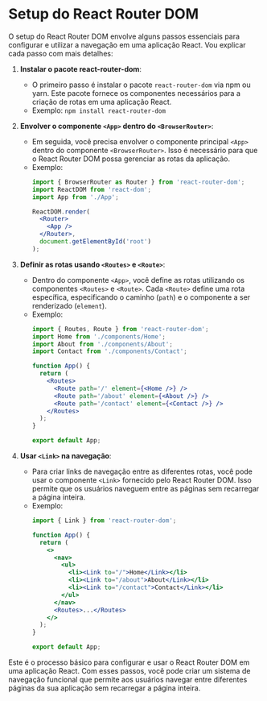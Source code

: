 # Setup do React Router DOM

O setup do React Router DOM envolve alguns passos essenciais para configurar e utilizar a navegação em uma aplicação React. Vou explicar cada passo com mais detalhes:

1. **Instalar o pacote react-router-dom**:
   - O primeiro passo é instalar o pacote `react-router-dom` via npm ou yarn. Este pacote fornece os componentes necessários para a criação de rotas em uma aplicação React.
   - Exemplo: `npm install react-router-dom`

2. **Envolver o componente `<App>` dentro do `<BrowserRouter>`**:
   - Em seguida, você precisa envolver o componente principal `<App>` dentro do componente `<BrowserRouter>`. Isso é necessário para que o React Router DOM possa gerenciar as rotas da aplicação.
   - Exemplo:
     ```jsx
     import { BrowserRouter as Router } from 'react-router-dom';
     import ReactDOM from 'react-dom';
     import App from './App';

     ReactDOM.render(
       <Router>
         <App />
       </Router>,
       document.getElementById('root')
     );
     ```

3. **Definir as rotas usando `<Routes>` e `<Route>`**:
   - Dentro do componente `<App>`, você define as rotas utilizando os componentes `<Routes>` e `<Route>`. Cada `<Route>` define uma rota específica, especificando o caminho (`path`) e o componente a ser renderizado (`element`).
   - Exemplo:
     ```jsx
     import { Routes, Route } from 'react-router-dom';
     import Home from './components/Home';
     import About from './components/About';
     import Contact from './components/Contact';

     function App() {
       return (
         <Routes>
           <Route path='/' element={<Home />} />
           <Route path='/about' element={<About />} />
           <Route path='/contact' element={<Contact />} />
         </Routes>
       );
     }

     export default App;
     ```

4. **Usar `<Link>` na navegação**:
   - Para criar links de navegação entre as diferentes rotas, você pode usar o componente `<Link>` fornecido pelo React Router DOM. Isso permite que os usuários naveguem entre as páginas sem recarregar a página inteira.
   - Exemplo:
     ```jsx
     import { Link } from 'react-router-dom';

     function App() {
       return (
         <>
           <nav>
             <ul>
               <li><Link to="/">Home</Link></li>
               <li><Link to="/about">About</Link></li>
               <li><Link to="/contact">Contact</Link></li>
             </ul>
           </nav>
           <Routes>...</Routes>
         </>
       );
     }

     export default App;
     ```

Este é o processo básico para configurar e usar o React Router DOM em uma aplicação React. Com esses passos, você pode criar um sistema de navegação funcional que permite aos usuários navegar entre diferentes páginas da sua aplicação sem recarregar a página inteira.
